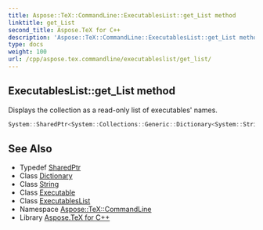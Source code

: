 ```yaml
---
title: Aspose::TeX::CommandLine::ExecutablesList::get_List method
linktitle: get_List
second_title: Aspose.TeX for C++
description: 'Aspose::TeX::CommandLine::ExecutablesList::get_List method. Displays the collection as a read-only list of executables'' names in C++.'
type: docs
weight: 100
url: /cpp/aspose.tex.commandline/executableslist/get_list/
---
```

## ExecutablesList::get_List method


Displays the collection as a read-only list of executables' names.

```cpp
System::SharedPtr<System::Collections::Generic::Dictionary<System::String, System::SharedPtr<Executable>>::KeyCollection> Aspose::TeX::CommandLine::ExecutablesList::get_List()
```

## See Also

* Typedef [SharedPtr](../../../system/sharedptr/)
* Class [Dictionary](../../../system.collections.generic/dictionary/)
* Class [String](../../../system/string/)
* Class [Executable](../../executable/)
* Class [ExecutablesList](../)
* Namespace [Aspose::TeX::CommandLine](../../)
* Library [Aspose.TeX for C++](../../../)

